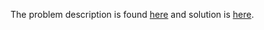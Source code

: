 The problem description is found [here](https://leetcode.com/problems/soup-servings/description/) and solution is [here](https://github.com/aurimas13/Solutions-To-Problems/blob/main/LeetCode/Python%20Solutions/Soup%20Servings/soup.py).
